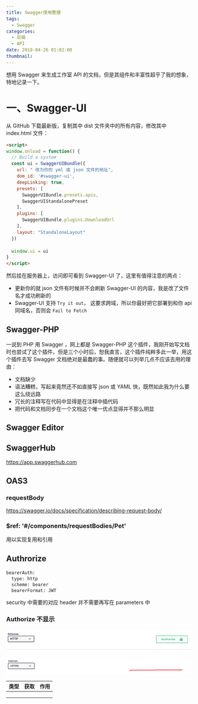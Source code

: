```yaml
---
title: Swagger使用整理
tags:
  - Swagger
categories:
  - 后端
  - API
date: 2018-04-26 01:02:00
thumbnail:
---
```


想用 Swagger 来生成工作室 API 的文档，但是其组件和丰富性超乎了我的想象，特地记录一下。



# 一、Swagger-UI

从 GitHub 下载最新版，复制其中 dist 文件夹中的所有内容，修改其中 index.html 文件：

```html
<script>
window.onload = function() {
  // Build a system
  const ui = SwaggerUIBundle({
    url: " 改为你的 yml 或 json 文件的地址",
    dom_id: '#swagger-ui',
    deepLinking: true,
    presets: [
      SwaggerUIBundle.presets.apis,
      SwaggerUIStandalonePreset
    ],
    plugins: [
      SwaggerUIBundle.plugins.DownloadUrl
    ],
    layout: "StandaloneLayout"
  })

  window.ui = ui
}
</script>
```

然后挂在服务器上，访问即可看到 Swagger-UI 了，这里有值得注意的两点：

- 更新你的就 json 文件有时候并不会刷新 Swagger-UI 的内容，我是改了文件名才成功刷新的
- Swagger-UI 支持 `Try it out`， 这要求跨域，所以你最好把它部署到和你 api 同域名，否则会 `Fail to Fetch`









## Swagger-PHP

一说到 PHP 用 Swagger ，网上都是 Swagger-PHP 这个插件，我刚开始写文档时也尝试了这个插件，但是三个小时后，恕我直言，这个插件纯粹多此一举，用这个插件去写 Swagger 文档绝对是最蠢的事。随便就可以列举几点不应该去用的理由：

- 文档缺少
- 语法糟糕，写起来竟然还不如直接写 json 或 YAML 快，既然如此我为什么要这么绕远路
- 冗长的注释写在代码中显得是在注释中插代码
- 把代码和文档同步在一个文档这个唯一优点显得并不那么明显



## Swagger Editor



## SwaggerHub

https://app.swaggerhub.com



## OAS3

### requestBody

https://swagger.io/docs/specification/describing-request-body/



### $ref: '#/components/requestBodies/Pet'

用以实现复用和引用



## Authrorize

    bearerAuth:
      type: http
      scheme: bearer
      bearerFormat: JWT
security 中需要的对应 header 并不需要再写在 parameters 中



### Authorize 不显示

![1524676379784](Swagger使用整理.assets/1524676379784.png)

![1524676403684](Swagger使用整理.assets/1524676403684.png)





| 类型 | 获取 | 作用 |
| :--: | :--: | :--: |
|      |      |      |
|      |      |      |
|      |      |      |

